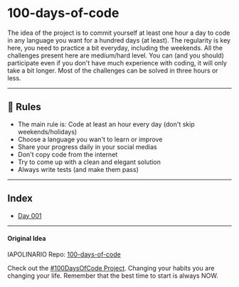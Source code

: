 # 100-days-of-code

The idea of the project is to commit yourself at least one hour a day to code in any language you want for a hundred days (at least). The regularity is key here, you need to practice a bit everyday, including the weekends.
All the challenges present here are medium/hard level. You can (and you should) participate even if you don't have much experience with coding, it will only take a bit longer.
Most of the challenges can be solved in three hours or less.

---

## 🚩 Rules

- The main rule is: Code at least an hour every day (don't skip weekends/holidays)
- Choose a language you wan't to learn or improve
- Share your progress daily in your social medias
- Don't copy code from the internet
- Try to come up with a clean and elegant solution
- Always write tests (and make them pass)

---

## Index

- [Day 001](https://github.com/natanchagas/100-days-of-code/tree/main/day-001)

---

#### Original Idea

IAPOLINARIO Repo: [100-days-of-code](https://github.com/IAPOLINARIO/100-days-of-code)

Check out the [#100DaysOfCode Project](https://www.100daysofcode.com/). Changing your habits you are changing your life. Remember that the best time to start is always NOW.